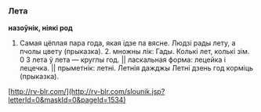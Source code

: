 ### Лета
**назоўнік, ніякі род**

1. Самая цёплая пара года, якая ідзе па вясне. Людзі рады лету, а пчолы цвету (прыказка). 2. множны лік: Гады. Колькі лет, колькі зім. 0 3 лета ў лета — круглы год. || ласкальная форма: лецейка і лецечка. || прыметнік: летні. Летнія дажджы Летні дзень год корміць (прыказка).

<a rel="author">[http://rv-blr.com/](http://rv-blr.com/slounik.jsp?letterId=0&maskId=0&pageId=1534)</a>
